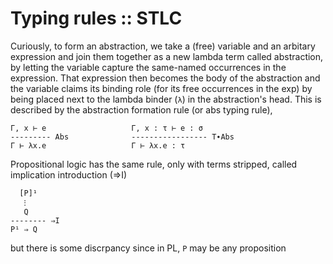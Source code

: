 # Typing rules :: STLC

Curiously, to form an abstraction, we take a (free) variable and an arbitary expression and join them together as a new lambda term called abstraction, by letting the variable capture the same-named occurrences in the expression. That expression then becomes the body of the abstraction and the variable claims its binding role (for its free occurrences in the exp) by being placed next to the lambda binder (`λ`) in the abstraction's head. This is described by the abstraction formation rule (or abs typing rule),

```
Γ, x ⊢ e                   Γ, x : τ ⊢ e : σ
--------- Abs              ----------------- T∙Abs
Γ ⊢ λx.e                   Γ ⊢ λx.e : τ
```

Propositional logic has the same rule, only with terms stripped, called implication introduction (⇒I)

```
  [P]¹
   ⁝
   Q
-------- ⇒I
P¹ ⇒ Q
```

but there is some discrpancy since in PL, `P` may be any proposition 
